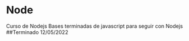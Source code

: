 # Node
Curso de Nodejs
Bases terminadas de javascript para seguir con Nodejs
##Terminado 12/05/2022
